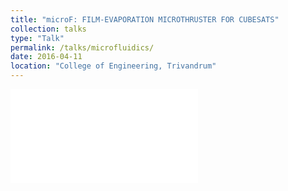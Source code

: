 ```yaml
---
title: "microF: FILM-EVAPORATION MICROTHRUSTER FOR CUBESATS"
collection: talks
type: "Talk"
permalink: /talks/microfluidics/
date: 2016-04-11
location: "College of Engineering, Trivandrum"
---
```

 
 
 <object data="/files/microt1.pdf" type="application/pdf" width="500px" height="200px">
    <embed src="/files/microt1.pdf">
    </embed>
</object>
